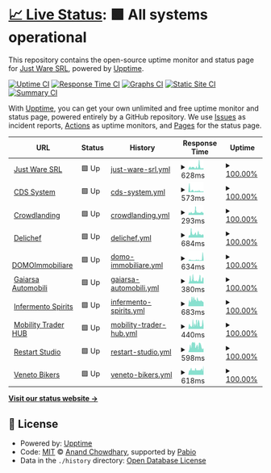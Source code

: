 # [📈 Live Status](https://JustWareSRL.github.io/JustWareUpptime): <!--live status--> **🟩 All systems operational**

This repository contains the open-source uptime monitor and status page for [Just Ware SRL](justware.it), powered by [Upptime](https://github.com/upptime/upptime).

[![Uptime CI](https://github.com/JustWareSRL/JustWareUpptime/workflows/Uptime%20CI/badge.svg)](https://github.com/JustWareSRL/JustWareUpptime/actions?query=workflow%3A%22Uptime+CI%22)
[![Response Time CI](https://github.com/JustWareSRL/JustWareUpptime/workflows/Response%20Time%20CI/badge.svg)](https://github.com/JustWareSRL/JustWareUpptime/actions?query=workflow%3A%22Response+Time+CI%22)
[![Graphs CI](https://github.com/JustWareSRL/JustWareUpptime/workflows/Graphs%20CI/badge.svg)](https://github.com/JustWareSRL/JustWareUpptime/actions?query=workflow%3A%22Graphs+CI%22)
[![Static Site CI](https://github.com/JustWareSRL/JustWareUpptime/workflows/Static%20Site%20CI/badge.svg)](https://github.com/JustWareSRL/JustWareUpptime/actions?query=workflow%3A%22Static+Site+CI%22)
[![Summary CI](https://github.com/JustWareSRL/JustWareUpptime/workflows/Summary%20CI/badge.svg)](https://github.com/JustWareSRL/JustWareUpptime/actions?query=workflow%3A%22Summary+CI%22)

With [Upptime](https://upptime.js.org), you can get your own unlimited and free uptime monitor and status page, powered entirely by a GitHub repository. We use [Issues](https://github.com/JustWareSRL/JustWareUpptime/issues) as incident reports, [Actions](https://github.com/JustWareSRL/JustWareUpptime/actions) as uptime monitors, and [Pages](https://JustWareSRL.github.io/JustWareUpptime) for the status page.

<!--start: status pages-->
<!-- This summary is generated by Upptime (https://github.com/upptime/upptime) -->
<!-- Do not edit this manually, your changes will be overwritten -->
<!-- prettier-ignore -->
| URL | Status | History | Response Time | Uptime |
| --- | ------ | ------- | ------------- | ------ |
| <img alt="" src="https://icons.duckduckgo.com/ip3/justware.it.ico" height="13"> [Just Ware SRL](https://justware.it) | 🟩 Up | [just-ware-srl.yml](https://github.com/JustWareSRL/JustWareUpptime/commits/HEAD/history/just-ware-srl.yml) | <details><summary><img alt="Response time graph" src="./graphs/just-ware-srl/response-time-week.png" height="20"> 628ms</summary><br><a href="https://JustWareSRL.github.io/JustWareUpptime/history/just-ware-srl"><img alt="Response time 628" src="https://img.shields.io/endpoint?url=https%3A%2F%2Fraw.githubusercontent.com%2FJustWareSRL%2FJustWareUpptime%2FHEAD%2Fapi%2Fjust-ware-srl%2Fresponse-time.json"></a><br><a href="https://JustWareSRL.github.io/JustWareUpptime/history/just-ware-srl"><img alt="24-hour response time 628" src="https://img.shields.io/endpoint?url=https%3A%2F%2Fraw.githubusercontent.com%2FJustWareSRL%2FJustWareUpptime%2FHEAD%2Fapi%2Fjust-ware-srl%2Fresponse-time-day.json"></a><br><a href="https://JustWareSRL.github.io/JustWareUpptime/history/just-ware-srl"><img alt="7-day response time 628" src="https://img.shields.io/endpoint?url=https%3A%2F%2Fraw.githubusercontent.com%2FJustWareSRL%2FJustWareUpptime%2FHEAD%2Fapi%2Fjust-ware-srl%2Fresponse-time-week.json"></a><br><a href="https://JustWareSRL.github.io/JustWareUpptime/history/just-ware-srl"><img alt="30-day response time 628" src="https://img.shields.io/endpoint?url=https%3A%2F%2Fraw.githubusercontent.com%2FJustWareSRL%2FJustWareUpptime%2FHEAD%2Fapi%2Fjust-ware-srl%2Fresponse-time-month.json"></a><br><a href="https://JustWareSRL.github.io/JustWareUpptime/history/just-ware-srl"><img alt="1-year response time 628" src="https://img.shields.io/endpoint?url=https%3A%2F%2Fraw.githubusercontent.com%2FJustWareSRL%2FJustWareUpptime%2FHEAD%2Fapi%2Fjust-ware-srl%2Fresponse-time-year.json"></a></details> | <details><summary><a href="https://JustWareSRL.github.io/JustWareUpptime/history/just-ware-srl">100.00%</a></summary><a href="https://JustWareSRL.github.io/JustWareUpptime/history/just-ware-srl"><img alt="All-time uptime 100.00%" src="https://img.shields.io/endpoint?url=https%3A%2F%2Fraw.githubusercontent.com%2FJustWareSRL%2FJustWareUpptime%2FHEAD%2Fapi%2Fjust-ware-srl%2Fuptime.json"></a><br><a href="https://JustWareSRL.github.io/JustWareUpptime/history/just-ware-srl"><img alt="24-hour uptime 100.00%" src="https://img.shields.io/endpoint?url=https%3A%2F%2Fraw.githubusercontent.com%2FJustWareSRL%2FJustWareUpptime%2FHEAD%2Fapi%2Fjust-ware-srl%2Fuptime-day.json"></a><br><a href="https://JustWareSRL.github.io/JustWareUpptime/history/just-ware-srl"><img alt="7-day uptime 100.00%" src="https://img.shields.io/endpoint?url=https%3A%2F%2Fraw.githubusercontent.com%2FJustWareSRL%2FJustWareUpptime%2FHEAD%2Fapi%2Fjust-ware-srl%2Fuptime-week.json"></a><br><a href="https://JustWareSRL.github.io/JustWareUpptime/history/just-ware-srl"><img alt="30-day uptime 100.00%" src="https://img.shields.io/endpoint?url=https%3A%2F%2Fraw.githubusercontent.com%2FJustWareSRL%2FJustWareUpptime%2FHEAD%2Fapi%2Fjust-ware-srl%2Fuptime-month.json"></a><br><a href="https://JustWareSRL.github.io/JustWareUpptime/history/just-ware-srl"><img alt="1-year uptime 100.00%" src="https://img.shields.io/endpoint?url=https%3A%2F%2Fraw.githubusercontent.com%2FJustWareSRL%2FJustWareUpptime%2FHEAD%2Fapi%2Fjust-ware-srl%2Fuptime-year.json"></a></details>
| <img alt="" src="https://icons.duckduckgo.com/ip3/cdssystem.it.ico" height="13"> [CDS System](https://cdssystem.it) | 🟩 Up | [cds-system.yml](https://github.com/JustWareSRL/JustWareUpptime/commits/HEAD/history/cds-system.yml) | <details><summary><img alt="Response time graph" src="./graphs/cds-system/response-time-week.png" height="20"> 573ms</summary><br><a href="https://JustWareSRL.github.io/JustWareUpptime/history/cds-system"><img alt="Response time 573" src="https://img.shields.io/endpoint?url=https%3A%2F%2Fraw.githubusercontent.com%2FJustWareSRL%2FJustWareUpptime%2FHEAD%2Fapi%2Fcds-system%2Fresponse-time.json"></a><br><a href="https://JustWareSRL.github.io/JustWareUpptime/history/cds-system"><img alt="24-hour response time 573" src="https://img.shields.io/endpoint?url=https%3A%2F%2Fraw.githubusercontent.com%2FJustWareSRL%2FJustWareUpptime%2FHEAD%2Fapi%2Fcds-system%2Fresponse-time-day.json"></a><br><a href="https://JustWareSRL.github.io/JustWareUpptime/history/cds-system"><img alt="7-day response time 573" src="https://img.shields.io/endpoint?url=https%3A%2F%2Fraw.githubusercontent.com%2FJustWareSRL%2FJustWareUpptime%2FHEAD%2Fapi%2Fcds-system%2Fresponse-time-week.json"></a><br><a href="https://JustWareSRL.github.io/JustWareUpptime/history/cds-system"><img alt="30-day response time 573" src="https://img.shields.io/endpoint?url=https%3A%2F%2Fraw.githubusercontent.com%2FJustWareSRL%2FJustWareUpptime%2FHEAD%2Fapi%2Fcds-system%2Fresponse-time-month.json"></a><br><a href="https://JustWareSRL.github.io/JustWareUpptime/history/cds-system"><img alt="1-year response time 573" src="https://img.shields.io/endpoint?url=https%3A%2F%2Fraw.githubusercontent.com%2FJustWareSRL%2FJustWareUpptime%2FHEAD%2Fapi%2Fcds-system%2Fresponse-time-year.json"></a></details> | <details><summary><a href="https://JustWareSRL.github.io/JustWareUpptime/history/cds-system">100.00%</a></summary><a href="https://JustWareSRL.github.io/JustWareUpptime/history/cds-system"><img alt="All-time uptime 100.00%" src="https://img.shields.io/endpoint?url=https%3A%2F%2Fraw.githubusercontent.com%2FJustWareSRL%2FJustWareUpptime%2FHEAD%2Fapi%2Fcds-system%2Fuptime.json"></a><br><a href="https://JustWareSRL.github.io/JustWareUpptime/history/cds-system"><img alt="24-hour uptime 100.00%" src="https://img.shields.io/endpoint?url=https%3A%2F%2Fraw.githubusercontent.com%2FJustWareSRL%2FJustWareUpptime%2FHEAD%2Fapi%2Fcds-system%2Fuptime-day.json"></a><br><a href="https://JustWareSRL.github.io/JustWareUpptime/history/cds-system"><img alt="7-day uptime 100.00%" src="https://img.shields.io/endpoint?url=https%3A%2F%2Fraw.githubusercontent.com%2FJustWareSRL%2FJustWareUpptime%2FHEAD%2Fapi%2Fcds-system%2Fuptime-week.json"></a><br><a href="https://JustWareSRL.github.io/JustWareUpptime/history/cds-system"><img alt="30-day uptime 100.00%" src="https://img.shields.io/endpoint?url=https%3A%2F%2Fraw.githubusercontent.com%2FJustWareSRL%2FJustWareUpptime%2FHEAD%2Fapi%2Fcds-system%2Fuptime-month.json"></a><br><a href="https://JustWareSRL.github.io/JustWareUpptime/history/cds-system"><img alt="1-year uptime 100.00%" src="https://img.shields.io/endpoint?url=https%3A%2F%2Fraw.githubusercontent.com%2FJustWareSRL%2FJustWareUpptime%2FHEAD%2Fapi%2Fcds-system%2Fuptime-year.json"></a></details>
| <img alt="" src="https://icons.duckduckgo.com/ip3/crowdlanding.it.ico" height="13"> [Crowdlanding](https://crowdlanding.it) | 🟩 Up | [crowdlanding.yml](https://github.com/JustWareSRL/JustWareUpptime/commits/HEAD/history/crowdlanding.yml) | <details><summary><img alt="Response time graph" src="./graphs/crowdlanding/response-time-week.png" height="20"> 293ms</summary><br><a href="https://JustWareSRL.github.io/JustWareUpptime/history/crowdlanding"><img alt="Response time 293" src="https://img.shields.io/endpoint?url=https%3A%2F%2Fraw.githubusercontent.com%2FJustWareSRL%2FJustWareUpptime%2FHEAD%2Fapi%2Fcrowdlanding%2Fresponse-time.json"></a><br><a href="https://JustWareSRL.github.io/JustWareUpptime/history/crowdlanding"><img alt="24-hour response time 293" src="https://img.shields.io/endpoint?url=https%3A%2F%2Fraw.githubusercontent.com%2FJustWareSRL%2FJustWareUpptime%2FHEAD%2Fapi%2Fcrowdlanding%2Fresponse-time-day.json"></a><br><a href="https://JustWareSRL.github.io/JustWareUpptime/history/crowdlanding"><img alt="7-day response time 293" src="https://img.shields.io/endpoint?url=https%3A%2F%2Fraw.githubusercontent.com%2FJustWareSRL%2FJustWareUpptime%2FHEAD%2Fapi%2Fcrowdlanding%2Fresponse-time-week.json"></a><br><a href="https://JustWareSRL.github.io/JustWareUpptime/history/crowdlanding"><img alt="30-day response time 293" src="https://img.shields.io/endpoint?url=https%3A%2F%2Fraw.githubusercontent.com%2FJustWareSRL%2FJustWareUpptime%2FHEAD%2Fapi%2Fcrowdlanding%2Fresponse-time-month.json"></a><br><a href="https://JustWareSRL.github.io/JustWareUpptime/history/crowdlanding"><img alt="1-year response time 293" src="https://img.shields.io/endpoint?url=https%3A%2F%2Fraw.githubusercontent.com%2FJustWareSRL%2FJustWareUpptime%2FHEAD%2Fapi%2Fcrowdlanding%2Fresponse-time-year.json"></a></details> | <details><summary><a href="https://JustWareSRL.github.io/JustWareUpptime/history/crowdlanding">100.00%</a></summary><a href="https://JustWareSRL.github.io/JustWareUpptime/history/crowdlanding"><img alt="All-time uptime 100.00%" src="https://img.shields.io/endpoint?url=https%3A%2F%2Fraw.githubusercontent.com%2FJustWareSRL%2FJustWareUpptime%2FHEAD%2Fapi%2Fcrowdlanding%2Fuptime.json"></a><br><a href="https://JustWareSRL.github.io/JustWareUpptime/history/crowdlanding"><img alt="24-hour uptime 100.00%" src="https://img.shields.io/endpoint?url=https%3A%2F%2Fraw.githubusercontent.com%2FJustWareSRL%2FJustWareUpptime%2FHEAD%2Fapi%2Fcrowdlanding%2Fuptime-day.json"></a><br><a href="https://JustWareSRL.github.io/JustWareUpptime/history/crowdlanding"><img alt="7-day uptime 100.00%" src="https://img.shields.io/endpoint?url=https%3A%2F%2Fraw.githubusercontent.com%2FJustWareSRL%2FJustWareUpptime%2FHEAD%2Fapi%2Fcrowdlanding%2Fuptime-week.json"></a><br><a href="https://JustWareSRL.github.io/JustWareUpptime/history/crowdlanding"><img alt="30-day uptime 100.00%" src="https://img.shields.io/endpoint?url=https%3A%2F%2Fraw.githubusercontent.com%2FJustWareSRL%2FJustWareUpptime%2FHEAD%2Fapi%2Fcrowdlanding%2Fuptime-month.json"></a><br><a href="https://JustWareSRL.github.io/JustWareUpptime/history/crowdlanding"><img alt="1-year uptime 100.00%" src="https://img.shields.io/endpoint?url=https%3A%2F%2Fraw.githubusercontent.com%2FJustWareSRL%2FJustWareUpptime%2FHEAD%2Fapi%2Fcrowdlanding%2Fuptime-year.json"></a></details>
| <img alt="" src="https://icons.duckduckgo.com/ip3/delichef.it.ico" height="13"> [Delichef](https://delichef.it) | 🟩 Up | [delichef.yml](https://github.com/JustWareSRL/JustWareUpptime/commits/HEAD/history/delichef.yml) | <details><summary><img alt="Response time graph" src="./graphs/delichef/response-time-week.png" height="20"> 684ms</summary><br><a href="https://JustWareSRL.github.io/JustWareUpptime/history/delichef"><img alt="Response time 684" src="https://img.shields.io/endpoint?url=https%3A%2F%2Fraw.githubusercontent.com%2FJustWareSRL%2FJustWareUpptime%2FHEAD%2Fapi%2Fdelichef%2Fresponse-time.json"></a><br><a href="https://JustWareSRL.github.io/JustWareUpptime/history/delichef"><img alt="24-hour response time 684" src="https://img.shields.io/endpoint?url=https%3A%2F%2Fraw.githubusercontent.com%2FJustWareSRL%2FJustWareUpptime%2FHEAD%2Fapi%2Fdelichef%2Fresponse-time-day.json"></a><br><a href="https://JustWareSRL.github.io/JustWareUpptime/history/delichef"><img alt="7-day response time 684" src="https://img.shields.io/endpoint?url=https%3A%2F%2Fraw.githubusercontent.com%2FJustWareSRL%2FJustWareUpptime%2FHEAD%2Fapi%2Fdelichef%2Fresponse-time-week.json"></a><br><a href="https://JustWareSRL.github.io/JustWareUpptime/history/delichef"><img alt="30-day response time 684" src="https://img.shields.io/endpoint?url=https%3A%2F%2Fraw.githubusercontent.com%2FJustWareSRL%2FJustWareUpptime%2FHEAD%2Fapi%2Fdelichef%2Fresponse-time-month.json"></a><br><a href="https://JustWareSRL.github.io/JustWareUpptime/history/delichef"><img alt="1-year response time 684" src="https://img.shields.io/endpoint?url=https%3A%2F%2Fraw.githubusercontent.com%2FJustWareSRL%2FJustWareUpptime%2FHEAD%2Fapi%2Fdelichef%2Fresponse-time-year.json"></a></details> | <details><summary><a href="https://JustWareSRL.github.io/JustWareUpptime/history/delichef">100.00%</a></summary><a href="https://JustWareSRL.github.io/JustWareUpptime/history/delichef"><img alt="All-time uptime 100.00%" src="https://img.shields.io/endpoint?url=https%3A%2F%2Fraw.githubusercontent.com%2FJustWareSRL%2FJustWareUpptime%2FHEAD%2Fapi%2Fdelichef%2Fuptime.json"></a><br><a href="https://JustWareSRL.github.io/JustWareUpptime/history/delichef"><img alt="24-hour uptime 100.00%" src="https://img.shields.io/endpoint?url=https%3A%2F%2Fraw.githubusercontent.com%2FJustWareSRL%2FJustWareUpptime%2FHEAD%2Fapi%2Fdelichef%2Fuptime-day.json"></a><br><a href="https://JustWareSRL.github.io/JustWareUpptime/history/delichef"><img alt="7-day uptime 100.00%" src="https://img.shields.io/endpoint?url=https%3A%2F%2Fraw.githubusercontent.com%2FJustWareSRL%2FJustWareUpptime%2FHEAD%2Fapi%2Fdelichef%2Fuptime-week.json"></a><br><a href="https://JustWareSRL.github.io/JustWareUpptime/history/delichef"><img alt="30-day uptime 100.00%" src="https://img.shields.io/endpoint?url=https%3A%2F%2Fraw.githubusercontent.com%2FJustWareSRL%2FJustWareUpptime%2FHEAD%2Fapi%2Fdelichef%2Fuptime-month.json"></a><br><a href="https://JustWareSRL.github.io/JustWareUpptime/history/delichef"><img alt="1-year uptime 100.00%" src="https://img.shields.io/endpoint?url=https%3A%2F%2Fraw.githubusercontent.com%2FJustWareSRL%2FJustWareUpptime%2FHEAD%2Fapi%2Fdelichef%2Fuptime-year.json"></a></details>
| <img alt="" src="https://icons.duckduckgo.com/ip3/domoimmobiliare.it.ico" height="13"> [DOMOImmobiliare](https://domoimmobiliare.it) | 🟩 Up | [domo-immobiliare.yml](https://github.com/JustWareSRL/JustWareUpptime/commits/HEAD/history/domo-immobiliare.yml) | <details><summary><img alt="Response time graph" src="./graphs/domo-immobiliare/response-time-week.png" height="20"> 634ms</summary><br><a href="https://JustWareSRL.github.io/JustWareUpptime/history/domo-immobiliare"><img alt="Response time 634" src="https://img.shields.io/endpoint?url=https%3A%2F%2Fraw.githubusercontent.com%2FJustWareSRL%2FJustWareUpptime%2FHEAD%2Fapi%2Fdomo-immobiliare%2Fresponse-time.json"></a><br><a href="https://JustWareSRL.github.io/JustWareUpptime/history/domo-immobiliare"><img alt="24-hour response time 634" src="https://img.shields.io/endpoint?url=https%3A%2F%2Fraw.githubusercontent.com%2FJustWareSRL%2FJustWareUpptime%2FHEAD%2Fapi%2Fdomo-immobiliare%2Fresponse-time-day.json"></a><br><a href="https://JustWareSRL.github.io/JustWareUpptime/history/domo-immobiliare"><img alt="7-day response time 634" src="https://img.shields.io/endpoint?url=https%3A%2F%2Fraw.githubusercontent.com%2FJustWareSRL%2FJustWareUpptime%2FHEAD%2Fapi%2Fdomo-immobiliare%2Fresponse-time-week.json"></a><br><a href="https://JustWareSRL.github.io/JustWareUpptime/history/domo-immobiliare"><img alt="30-day response time 634" src="https://img.shields.io/endpoint?url=https%3A%2F%2Fraw.githubusercontent.com%2FJustWareSRL%2FJustWareUpptime%2FHEAD%2Fapi%2Fdomo-immobiliare%2Fresponse-time-month.json"></a><br><a href="https://JustWareSRL.github.io/JustWareUpptime/history/domo-immobiliare"><img alt="1-year response time 634" src="https://img.shields.io/endpoint?url=https%3A%2F%2Fraw.githubusercontent.com%2FJustWareSRL%2FJustWareUpptime%2FHEAD%2Fapi%2Fdomo-immobiliare%2Fresponse-time-year.json"></a></details> | <details><summary><a href="https://JustWareSRL.github.io/JustWareUpptime/history/domo-immobiliare">100.00%</a></summary><a href="https://JustWareSRL.github.io/JustWareUpptime/history/domo-immobiliare"><img alt="All-time uptime 100.00%" src="https://img.shields.io/endpoint?url=https%3A%2F%2Fraw.githubusercontent.com%2FJustWareSRL%2FJustWareUpptime%2FHEAD%2Fapi%2Fdomo-immobiliare%2Fuptime.json"></a><br><a href="https://JustWareSRL.github.io/JustWareUpptime/history/domo-immobiliare"><img alt="24-hour uptime 100.00%" src="https://img.shields.io/endpoint?url=https%3A%2F%2Fraw.githubusercontent.com%2FJustWareSRL%2FJustWareUpptime%2FHEAD%2Fapi%2Fdomo-immobiliare%2Fuptime-day.json"></a><br><a href="https://JustWareSRL.github.io/JustWareUpptime/history/domo-immobiliare"><img alt="7-day uptime 100.00%" src="https://img.shields.io/endpoint?url=https%3A%2F%2Fraw.githubusercontent.com%2FJustWareSRL%2FJustWareUpptime%2FHEAD%2Fapi%2Fdomo-immobiliare%2Fuptime-week.json"></a><br><a href="https://JustWareSRL.github.io/JustWareUpptime/history/domo-immobiliare"><img alt="30-day uptime 100.00%" src="https://img.shields.io/endpoint?url=https%3A%2F%2Fraw.githubusercontent.com%2FJustWareSRL%2FJustWareUpptime%2FHEAD%2Fapi%2Fdomo-immobiliare%2Fuptime-month.json"></a><br><a href="https://JustWareSRL.github.io/JustWareUpptime/history/domo-immobiliare"><img alt="1-year uptime 100.00%" src="https://img.shields.io/endpoint?url=https%3A%2F%2Fraw.githubusercontent.com%2FJustWareSRL%2FJustWareUpptime%2FHEAD%2Fapi%2Fdomo-immobiliare%2Fuptime-year.json"></a></details>
| <img alt="" src="https://icons.duckduckgo.com/ip3/gaiarsa-automobili.com.ico" height="13"> [Gaiarsa Automobili](https://gaiarsa-automobili.com) | 🟩 Up | [gaiarsa-automobili.yml](https://github.com/JustWareSRL/JustWareUpptime/commits/HEAD/history/gaiarsa-automobili.yml) | <details><summary><img alt="Response time graph" src="./graphs/gaiarsa-automobili/response-time-week.png" height="20"> 380ms</summary><br><a href="https://JustWareSRL.github.io/JustWareUpptime/history/gaiarsa-automobili"><img alt="Response time 380" src="https://img.shields.io/endpoint?url=https%3A%2F%2Fraw.githubusercontent.com%2FJustWareSRL%2FJustWareUpptime%2FHEAD%2Fapi%2Fgaiarsa-automobili%2Fresponse-time.json"></a><br><a href="https://JustWareSRL.github.io/JustWareUpptime/history/gaiarsa-automobili"><img alt="24-hour response time 380" src="https://img.shields.io/endpoint?url=https%3A%2F%2Fraw.githubusercontent.com%2FJustWareSRL%2FJustWareUpptime%2FHEAD%2Fapi%2Fgaiarsa-automobili%2Fresponse-time-day.json"></a><br><a href="https://JustWareSRL.github.io/JustWareUpptime/history/gaiarsa-automobili"><img alt="7-day response time 380" src="https://img.shields.io/endpoint?url=https%3A%2F%2Fraw.githubusercontent.com%2FJustWareSRL%2FJustWareUpptime%2FHEAD%2Fapi%2Fgaiarsa-automobili%2Fresponse-time-week.json"></a><br><a href="https://JustWareSRL.github.io/JustWareUpptime/history/gaiarsa-automobili"><img alt="30-day response time 380" src="https://img.shields.io/endpoint?url=https%3A%2F%2Fraw.githubusercontent.com%2FJustWareSRL%2FJustWareUpptime%2FHEAD%2Fapi%2Fgaiarsa-automobili%2Fresponse-time-month.json"></a><br><a href="https://JustWareSRL.github.io/JustWareUpptime/history/gaiarsa-automobili"><img alt="1-year response time 380" src="https://img.shields.io/endpoint?url=https%3A%2F%2Fraw.githubusercontent.com%2FJustWareSRL%2FJustWareUpptime%2FHEAD%2Fapi%2Fgaiarsa-automobili%2Fresponse-time-year.json"></a></details> | <details><summary><a href="https://JustWareSRL.github.io/JustWareUpptime/history/gaiarsa-automobili">100.00%</a></summary><a href="https://JustWareSRL.github.io/JustWareUpptime/history/gaiarsa-automobili"><img alt="All-time uptime 100.00%" src="https://img.shields.io/endpoint?url=https%3A%2F%2Fraw.githubusercontent.com%2FJustWareSRL%2FJustWareUpptime%2FHEAD%2Fapi%2Fgaiarsa-automobili%2Fuptime.json"></a><br><a href="https://JustWareSRL.github.io/JustWareUpptime/history/gaiarsa-automobili"><img alt="24-hour uptime 100.00%" src="https://img.shields.io/endpoint?url=https%3A%2F%2Fraw.githubusercontent.com%2FJustWareSRL%2FJustWareUpptime%2FHEAD%2Fapi%2Fgaiarsa-automobili%2Fuptime-day.json"></a><br><a href="https://JustWareSRL.github.io/JustWareUpptime/history/gaiarsa-automobili"><img alt="7-day uptime 100.00%" src="https://img.shields.io/endpoint?url=https%3A%2F%2Fraw.githubusercontent.com%2FJustWareSRL%2FJustWareUpptime%2FHEAD%2Fapi%2Fgaiarsa-automobili%2Fuptime-week.json"></a><br><a href="https://JustWareSRL.github.io/JustWareUpptime/history/gaiarsa-automobili"><img alt="30-day uptime 100.00%" src="https://img.shields.io/endpoint?url=https%3A%2F%2Fraw.githubusercontent.com%2FJustWareSRL%2FJustWareUpptime%2FHEAD%2Fapi%2Fgaiarsa-automobili%2Fuptime-month.json"></a><br><a href="https://JustWareSRL.github.io/JustWareUpptime/history/gaiarsa-automobili"><img alt="1-year uptime 100.00%" src="https://img.shields.io/endpoint?url=https%3A%2F%2Fraw.githubusercontent.com%2FJustWareSRL%2FJustWareUpptime%2FHEAD%2Fapi%2Fgaiarsa-automobili%2Fuptime-year.json"></a></details>
| <img alt="" src="https://icons.duckduckgo.com/ip3/infermentospirits.it.ico" height="13"> [Infermento Spirits](https://infermentospirits.it) | 🟩 Up | [infermento-spirits.yml](https://github.com/JustWareSRL/JustWareUpptime/commits/HEAD/history/infermento-spirits.yml) | <details><summary><img alt="Response time graph" src="./graphs/infermento-spirits/response-time-week.png" height="20"> 683ms</summary><br><a href="https://JustWareSRL.github.io/JustWareUpptime/history/infermento-spirits"><img alt="Response time 683" src="https://img.shields.io/endpoint?url=https%3A%2F%2Fraw.githubusercontent.com%2FJustWareSRL%2FJustWareUpptime%2FHEAD%2Fapi%2Finfermento-spirits%2Fresponse-time.json"></a><br><a href="https://JustWareSRL.github.io/JustWareUpptime/history/infermento-spirits"><img alt="24-hour response time 683" src="https://img.shields.io/endpoint?url=https%3A%2F%2Fraw.githubusercontent.com%2FJustWareSRL%2FJustWareUpptime%2FHEAD%2Fapi%2Finfermento-spirits%2Fresponse-time-day.json"></a><br><a href="https://JustWareSRL.github.io/JustWareUpptime/history/infermento-spirits"><img alt="7-day response time 683" src="https://img.shields.io/endpoint?url=https%3A%2F%2Fraw.githubusercontent.com%2FJustWareSRL%2FJustWareUpptime%2FHEAD%2Fapi%2Finfermento-spirits%2Fresponse-time-week.json"></a><br><a href="https://JustWareSRL.github.io/JustWareUpptime/history/infermento-spirits"><img alt="30-day response time 683" src="https://img.shields.io/endpoint?url=https%3A%2F%2Fraw.githubusercontent.com%2FJustWareSRL%2FJustWareUpptime%2FHEAD%2Fapi%2Finfermento-spirits%2Fresponse-time-month.json"></a><br><a href="https://JustWareSRL.github.io/JustWareUpptime/history/infermento-spirits"><img alt="1-year response time 683" src="https://img.shields.io/endpoint?url=https%3A%2F%2Fraw.githubusercontent.com%2FJustWareSRL%2FJustWareUpptime%2FHEAD%2Fapi%2Finfermento-spirits%2Fresponse-time-year.json"></a></details> | <details><summary><a href="https://JustWareSRL.github.io/JustWareUpptime/history/infermento-spirits">100.00%</a></summary><a href="https://JustWareSRL.github.io/JustWareUpptime/history/infermento-spirits"><img alt="All-time uptime 100.00%" src="https://img.shields.io/endpoint?url=https%3A%2F%2Fraw.githubusercontent.com%2FJustWareSRL%2FJustWareUpptime%2FHEAD%2Fapi%2Finfermento-spirits%2Fuptime.json"></a><br><a href="https://JustWareSRL.github.io/JustWareUpptime/history/infermento-spirits"><img alt="24-hour uptime 100.00%" src="https://img.shields.io/endpoint?url=https%3A%2F%2Fraw.githubusercontent.com%2FJustWareSRL%2FJustWareUpptime%2FHEAD%2Fapi%2Finfermento-spirits%2Fuptime-day.json"></a><br><a href="https://JustWareSRL.github.io/JustWareUpptime/history/infermento-spirits"><img alt="7-day uptime 100.00%" src="https://img.shields.io/endpoint?url=https%3A%2F%2Fraw.githubusercontent.com%2FJustWareSRL%2FJustWareUpptime%2FHEAD%2Fapi%2Finfermento-spirits%2Fuptime-week.json"></a><br><a href="https://JustWareSRL.github.io/JustWareUpptime/history/infermento-spirits"><img alt="30-day uptime 100.00%" src="https://img.shields.io/endpoint?url=https%3A%2F%2Fraw.githubusercontent.com%2FJustWareSRL%2FJustWareUpptime%2FHEAD%2Fapi%2Finfermento-spirits%2Fuptime-month.json"></a><br><a href="https://JustWareSRL.github.io/JustWareUpptime/history/infermento-spirits"><img alt="1-year uptime 100.00%" src="https://img.shields.io/endpoint?url=https%3A%2F%2Fraw.githubusercontent.com%2FJustWareSRL%2FJustWareUpptime%2FHEAD%2Fapi%2Finfermento-spirits%2Fuptime-year.json"></a></details>
| <img alt="" src="https://icons.duckduckgo.com/ip3/mobilitytraderhub.com.ico" height="13"> [Mobility Trader HUB](https://mobilitytraderhub.com) | 🟩 Up | [mobility-trader-hub.yml](https://github.com/JustWareSRL/JustWareUpptime/commits/HEAD/history/mobility-trader-hub.yml) | <details><summary><img alt="Response time graph" src="./graphs/mobility-trader-hub/response-time-week.png" height="20"> 440ms</summary><br><a href="https://JustWareSRL.github.io/JustWareUpptime/history/mobility-trader-hub"><img alt="Response time 440" src="https://img.shields.io/endpoint?url=https%3A%2F%2Fraw.githubusercontent.com%2FJustWareSRL%2FJustWareUpptime%2FHEAD%2Fapi%2Fmobility-trader-hub%2Fresponse-time.json"></a><br><a href="https://JustWareSRL.github.io/JustWareUpptime/history/mobility-trader-hub"><img alt="24-hour response time 440" src="https://img.shields.io/endpoint?url=https%3A%2F%2Fraw.githubusercontent.com%2FJustWareSRL%2FJustWareUpptime%2FHEAD%2Fapi%2Fmobility-trader-hub%2Fresponse-time-day.json"></a><br><a href="https://JustWareSRL.github.io/JustWareUpptime/history/mobility-trader-hub"><img alt="7-day response time 440" src="https://img.shields.io/endpoint?url=https%3A%2F%2Fraw.githubusercontent.com%2FJustWareSRL%2FJustWareUpptime%2FHEAD%2Fapi%2Fmobility-trader-hub%2Fresponse-time-week.json"></a><br><a href="https://JustWareSRL.github.io/JustWareUpptime/history/mobility-trader-hub"><img alt="30-day response time 440" src="https://img.shields.io/endpoint?url=https%3A%2F%2Fraw.githubusercontent.com%2FJustWareSRL%2FJustWareUpptime%2FHEAD%2Fapi%2Fmobility-trader-hub%2Fresponse-time-month.json"></a><br><a href="https://JustWareSRL.github.io/JustWareUpptime/history/mobility-trader-hub"><img alt="1-year response time 440" src="https://img.shields.io/endpoint?url=https%3A%2F%2Fraw.githubusercontent.com%2FJustWareSRL%2FJustWareUpptime%2FHEAD%2Fapi%2Fmobility-trader-hub%2Fresponse-time-year.json"></a></details> | <details><summary><a href="https://JustWareSRL.github.io/JustWareUpptime/history/mobility-trader-hub">100.00%</a></summary><a href="https://JustWareSRL.github.io/JustWareUpptime/history/mobility-trader-hub"><img alt="All-time uptime 100.00%" src="https://img.shields.io/endpoint?url=https%3A%2F%2Fraw.githubusercontent.com%2FJustWareSRL%2FJustWareUpptime%2FHEAD%2Fapi%2Fmobility-trader-hub%2Fuptime.json"></a><br><a href="https://JustWareSRL.github.io/JustWareUpptime/history/mobility-trader-hub"><img alt="24-hour uptime 100.00%" src="https://img.shields.io/endpoint?url=https%3A%2F%2Fraw.githubusercontent.com%2FJustWareSRL%2FJustWareUpptime%2FHEAD%2Fapi%2Fmobility-trader-hub%2Fuptime-day.json"></a><br><a href="https://JustWareSRL.github.io/JustWareUpptime/history/mobility-trader-hub"><img alt="7-day uptime 100.00%" src="https://img.shields.io/endpoint?url=https%3A%2F%2Fraw.githubusercontent.com%2FJustWareSRL%2FJustWareUpptime%2FHEAD%2Fapi%2Fmobility-trader-hub%2Fuptime-week.json"></a><br><a href="https://JustWareSRL.github.io/JustWareUpptime/history/mobility-trader-hub"><img alt="30-day uptime 100.00%" src="https://img.shields.io/endpoint?url=https%3A%2F%2Fraw.githubusercontent.com%2FJustWareSRL%2FJustWareUpptime%2FHEAD%2Fapi%2Fmobility-trader-hub%2Fuptime-month.json"></a><br><a href="https://JustWareSRL.github.io/JustWareUpptime/history/mobility-trader-hub"><img alt="1-year uptime 100.00%" src="https://img.shields.io/endpoint?url=https%3A%2F%2Fraw.githubusercontent.com%2FJustWareSRL%2FJustWareUpptime%2FHEAD%2Fapi%2Fmobility-trader-hub%2Fuptime-year.json"></a></details>
| <img alt="" src="https://icons.duckduckgo.com/ip3/restartstudio.it.ico" height="13"> [Restart Studio](https://restartstudio.it) | 🟩 Up | [restart-studio.yml](https://github.com/JustWareSRL/JustWareUpptime/commits/HEAD/history/restart-studio.yml) | <details><summary><img alt="Response time graph" src="./graphs/restart-studio/response-time-week.png" height="20"> 598ms</summary><br><a href="https://JustWareSRL.github.io/JustWareUpptime/history/restart-studio"><img alt="Response time 598" src="https://img.shields.io/endpoint?url=https%3A%2F%2Fraw.githubusercontent.com%2FJustWareSRL%2FJustWareUpptime%2FHEAD%2Fapi%2Frestart-studio%2Fresponse-time.json"></a><br><a href="https://JustWareSRL.github.io/JustWareUpptime/history/restart-studio"><img alt="24-hour response time 598" src="https://img.shields.io/endpoint?url=https%3A%2F%2Fraw.githubusercontent.com%2FJustWareSRL%2FJustWareUpptime%2FHEAD%2Fapi%2Frestart-studio%2Fresponse-time-day.json"></a><br><a href="https://JustWareSRL.github.io/JustWareUpptime/history/restart-studio"><img alt="7-day response time 598" src="https://img.shields.io/endpoint?url=https%3A%2F%2Fraw.githubusercontent.com%2FJustWareSRL%2FJustWareUpptime%2FHEAD%2Fapi%2Frestart-studio%2Fresponse-time-week.json"></a><br><a href="https://JustWareSRL.github.io/JustWareUpptime/history/restart-studio"><img alt="30-day response time 598" src="https://img.shields.io/endpoint?url=https%3A%2F%2Fraw.githubusercontent.com%2FJustWareSRL%2FJustWareUpptime%2FHEAD%2Fapi%2Frestart-studio%2Fresponse-time-month.json"></a><br><a href="https://JustWareSRL.github.io/JustWareUpptime/history/restart-studio"><img alt="1-year response time 598" src="https://img.shields.io/endpoint?url=https%3A%2F%2Fraw.githubusercontent.com%2FJustWareSRL%2FJustWareUpptime%2FHEAD%2Fapi%2Frestart-studio%2Fresponse-time-year.json"></a></details> | <details><summary><a href="https://JustWareSRL.github.io/JustWareUpptime/history/restart-studio">100.00%</a></summary><a href="https://JustWareSRL.github.io/JustWareUpptime/history/restart-studio"><img alt="All-time uptime 100.00%" src="https://img.shields.io/endpoint?url=https%3A%2F%2Fraw.githubusercontent.com%2FJustWareSRL%2FJustWareUpptime%2FHEAD%2Fapi%2Frestart-studio%2Fuptime.json"></a><br><a href="https://JustWareSRL.github.io/JustWareUpptime/history/restart-studio"><img alt="24-hour uptime 100.00%" src="https://img.shields.io/endpoint?url=https%3A%2F%2Fraw.githubusercontent.com%2FJustWareSRL%2FJustWareUpptime%2FHEAD%2Fapi%2Frestart-studio%2Fuptime-day.json"></a><br><a href="https://JustWareSRL.github.io/JustWareUpptime/history/restart-studio"><img alt="7-day uptime 100.00%" src="https://img.shields.io/endpoint?url=https%3A%2F%2Fraw.githubusercontent.com%2FJustWareSRL%2FJustWareUpptime%2FHEAD%2Fapi%2Frestart-studio%2Fuptime-week.json"></a><br><a href="https://JustWareSRL.github.io/JustWareUpptime/history/restart-studio"><img alt="30-day uptime 100.00%" src="https://img.shields.io/endpoint?url=https%3A%2F%2Fraw.githubusercontent.com%2FJustWareSRL%2FJustWareUpptime%2FHEAD%2Fapi%2Frestart-studio%2Fuptime-month.json"></a><br><a href="https://JustWareSRL.github.io/JustWareUpptime/history/restart-studio"><img alt="1-year uptime 100.00%" src="https://img.shields.io/endpoint?url=https%3A%2F%2Fraw.githubusercontent.com%2FJustWareSRL%2FJustWareUpptime%2FHEAD%2Fapi%2Frestart-studio%2Fuptime-year.json"></a></details>
| <img alt="" src="https://icons.duckduckgo.com/ip3/venetobikers.it.ico" height="13"> [Veneto Bikers](https://venetobikers.it) | 🟩 Up | [veneto-bikers.yml](https://github.com/JustWareSRL/JustWareUpptime/commits/HEAD/history/veneto-bikers.yml) | <details><summary><img alt="Response time graph" src="./graphs/veneto-bikers/response-time-week.png" height="20"> 618ms</summary><br><a href="https://JustWareSRL.github.io/JustWareUpptime/history/veneto-bikers"><img alt="Response time 618" src="https://img.shields.io/endpoint?url=https%3A%2F%2Fraw.githubusercontent.com%2FJustWareSRL%2FJustWareUpptime%2FHEAD%2Fapi%2Fveneto-bikers%2Fresponse-time.json"></a><br><a href="https://JustWareSRL.github.io/JustWareUpptime/history/veneto-bikers"><img alt="24-hour response time 618" src="https://img.shields.io/endpoint?url=https%3A%2F%2Fraw.githubusercontent.com%2FJustWareSRL%2FJustWareUpptime%2FHEAD%2Fapi%2Fveneto-bikers%2Fresponse-time-day.json"></a><br><a href="https://JustWareSRL.github.io/JustWareUpptime/history/veneto-bikers"><img alt="7-day response time 618" src="https://img.shields.io/endpoint?url=https%3A%2F%2Fraw.githubusercontent.com%2FJustWareSRL%2FJustWareUpptime%2FHEAD%2Fapi%2Fveneto-bikers%2Fresponse-time-week.json"></a><br><a href="https://JustWareSRL.github.io/JustWareUpptime/history/veneto-bikers"><img alt="30-day response time 618" src="https://img.shields.io/endpoint?url=https%3A%2F%2Fraw.githubusercontent.com%2FJustWareSRL%2FJustWareUpptime%2FHEAD%2Fapi%2Fveneto-bikers%2Fresponse-time-month.json"></a><br><a href="https://JustWareSRL.github.io/JustWareUpptime/history/veneto-bikers"><img alt="1-year response time 618" src="https://img.shields.io/endpoint?url=https%3A%2F%2Fraw.githubusercontent.com%2FJustWareSRL%2FJustWareUpptime%2FHEAD%2Fapi%2Fveneto-bikers%2Fresponse-time-year.json"></a></details> | <details><summary><a href="https://JustWareSRL.github.io/JustWareUpptime/history/veneto-bikers">100.00%</a></summary><a href="https://JustWareSRL.github.io/JustWareUpptime/history/veneto-bikers"><img alt="All-time uptime 100.00%" src="https://img.shields.io/endpoint?url=https%3A%2F%2Fraw.githubusercontent.com%2FJustWareSRL%2FJustWareUpptime%2FHEAD%2Fapi%2Fveneto-bikers%2Fuptime.json"></a><br><a href="https://JustWareSRL.github.io/JustWareUpptime/history/veneto-bikers"><img alt="24-hour uptime 100.00%" src="https://img.shields.io/endpoint?url=https%3A%2F%2Fraw.githubusercontent.com%2FJustWareSRL%2FJustWareUpptime%2FHEAD%2Fapi%2Fveneto-bikers%2Fuptime-day.json"></a><br><a href="https://JustWareSRL.github.io/JustWareUpptime/history/veneto-bikers"><img alt="7-day uptime 100.00%" src="https://img.shields.io/endpoint?url=https%3A%2F%2Fraw.githubusercontent.com%2FJustWareSRL%2FJustWareUpptime%2FHEAD%2Fapi%2Fveneto-bikers%2Fuptime-week.json"></a><br><a href="https://JustWareSRL.github.io/JustWareUpptime/history/veneto-bikers"><img alt="30-day uptime 100.00%" src="https://img.shields.io/endpoint?url=https%3A%2F%2Fraw.githubusercontent.com%2FJustWareSRL%2FJustWareUpptime%2FHEAD%2Fapi%2Fveneto-bikers%2Fuptime-month.json"></a><br><a href="https://JustWareSRL.github.io/JustWareUpptime/history/veneto-bikers"><img alt="1-year uptime 100.00%" src="https://img.shields.io/endpoint?url=https%3A%2F%2Fraw.githubusercontent.com%2FJustWareSRL%2FJustWareUpptime%2FHEAD%2Fapi%2Fveneto-bikers%2Fuptime-year.json"></a></details>

<!--end: status pages-->

[**Visit our status website →**](https://JustWareSRL.github.io/JustWareUpptime)

## 📄 License

- Powered by: [Upptime](https://github.com/upptime/upptime)
- Code: [MIT](./LICENSE) © [Anand Chowdhary](https://anandchowdhary.com), supported by [Pabio](https://pabio.com)
- Data in the `./history` directory: [Open Database License](https://opendatacommons.org/licenses/odbl/1-0/)
